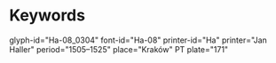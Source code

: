 # Keywords
glyph-id="Ha-08_0304"
font-id="Ha-08"
printer-id="Ha"
printer="Jan Haller"
period="1505–1525"
place="Kraków"
PT plate="171"
